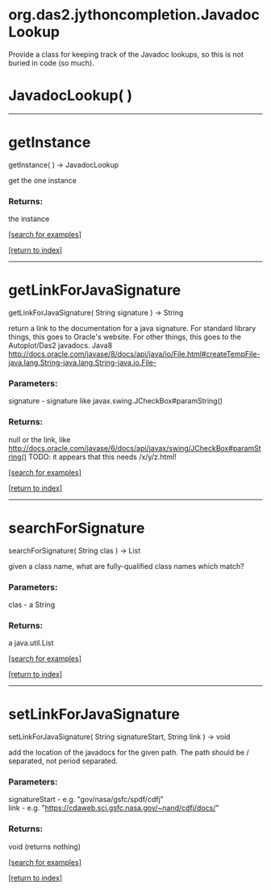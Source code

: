 # org.das2.jythoncompletion.JavadocLookup

Provide a class for keeping track of the Javadoc lookups, 
 so this is not buried in code (so much).

# JavadocLookup( )


***
<a name="getInstance"></a>
# getInstance
getInstance(  ) &rarr; JavadocLookup

get the one instance

### Returns:
the instance

<a href="https://github.com/autoplot/dev/search?q=getInstance&unscoped_q=getInstance">[search for examples]</a>

<a href="https://github.com/autoplot/documentation/blob/master/javadoc/index-all.md">[return to index]</a>

***
<a name="getLinkForJavaSignature"></a>
# getLinkForJavaSignature
getLinkForJavaSignature( String signature ) &rarr; String

return a link to the documentation for a java signature.  For standard library
 things, this goes to Oracle's website.  For other things, this goes
 to the Autoplot/Das2 javadocs.
 Java8 http://docs.oracle.com/javase/8/docs/api/java/io/File.html#createTempFile-java.lang.String-java.lang.String-java.io.File-

### Parameters:
signature - signature like javax.swing.JCheckBox#paramString()

### Returns:
null or the link, like http://docs.oracle.com/javase/6/docs/api/javax/swing/JCheckBox#paramString()
 TODO: it appears that this needs /x/y/z.html!

<a href="https://github.com/autoplot/dev/search?q=getLinkForJavaSignature&unscoped_q=getLinkForJavaSignature">[search for examples]</a>

<a href="https://github.com/autoplot/documentation/blob/master/javadoc/index-all.md">[return to index]</a>

***
<a name="searchForSignature"></a>
# searchForSignature
searchForSignature( String clas ) &rarr; List

given a class name, what are fully-qualified class names which match?

### Parameters:
clas - a String

### Returns:
a java.util.List


<a href="https://github.com/autoplot/dev/search?q=searchForSignature&unscoped_q=searchForSignature">[search for examples]</a>

<a href="https://github.com/autoplot/documentation/blob/master/javadoc/index-all.md">[return to index]</a>

***
<a name="setLinkForJavaSignature"></a>
# setLinkForJavaSignature
setLinkForJavaSignature( String signatureStart, String link ) &rarr; void

add the location of the javadocs for the given path.  The path should
 be / separated, not period separated.

### Parameters:
signatureStart - e.g. "gov/nasa/gsfc/spdf/cdfj"
<br>link - e.g. "https://cdaweb.sci.gsfc.nasa.gov/~nand/cdfj/docs/"

### Returns:
void (returns nothing)


<a href="https://github.com/autoplot/dev/search?q=setLinkForJavaSignature&unscoped_q=setLinkForJavaSignature">[search for examples]</a>

<a href="https://github.com/autoplot/documentation/blob/master/javadoc/index-all.md">[return to index]</a>

